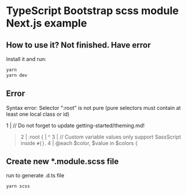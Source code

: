 # TypeScript Bootstrap scss module Next.js example

## How to use it? Not finished. Have error

Install it and run:

```bash
yarn
yarn dev
```
## Error
Syntax error: Selector ":root" is not pure (pure selectors must contain at least one local class or id)

  1 | // Do not forget to update getting-started/theming.md!
> 2 | :root {
    |                           ^
  3 |   // Custom variable values only support SassScript inside `#{}`.
  4 |   @each $color, $value in $colors {


## Create new *.module.scss file
run to generate .d.ts file
```bash
yarn scss
```

